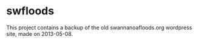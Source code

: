 swfloods
========

This project contains a backup of the old swannanoafloods.org wordpress site, made on 2013-05-08.

